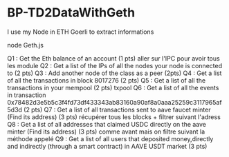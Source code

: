 # BP-TD2DataWithGeth

I use my Node in ETH Goerli to extract informations

node Geth.js

Q1 : Get the Eth balance of an account (1 pts)
aller sur l'IPC pour avoir tous les module
Q2 : Get a list of the IPs of all the nodes your node is connected to (2 pts)
Q3 : Add another node of the class as a peer (2pts)
Q4 : Get a list of all the transactions in block 8017276 (2 pts)
Q5 : Get a list of all the transactions in your mempool (2 pts)
txpool
Q6 : Get a list of all the events in transaction 0x78482d3e5b5c3f4fd73df433343ab83160a90af8a0aaa25259c3117965af5d3d (2 pts)
Q7 : Get a list of all transactions sent to aave faucet minter (Find its address) (3 pts)
récupérer tous les blocks + filtrer suivant l'adress
Q8 : Get a list of all addresses that claimed USDC directly on the aave minter (Find its address) (3 pts)
comme avant mais on filtre suivant la méthode appelé
Q9 : Get a list of all users that deposited money,directly and indirectly (through a smart contract) in AAVE USDT market (3 pts)
